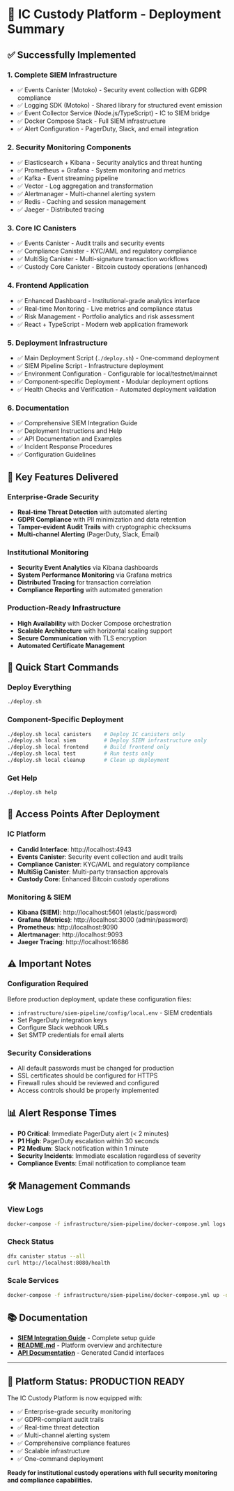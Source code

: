 # 🚀 IC Custody Platform - Deployment Summary

## ✅ Successfully Implemented

### 1. **Complete SIEM Infrastructure** 
- ✅ Events Canister (Motoko) - Security event collection with GDPR compliance
- ✅ Logging SDK (Motoko) - Shared library for structured event emission
- ✅ Event Collector Service (Node.js/TypeScript) - IC to SIEM bridge
- ✅ Docker Compose Stack - Full SIEM infrastructure
- ✅ Alert Configuration - PagerDuty, Slack, and email integration

### 2. **Security Monitoring Components**
- ✅ Elasticsearch + Kibana - Security analytics and threat hunting
- ✅ Prometheus + Grafana - System monitoring and metrics
- ✅ Kafka - Event streaming pipeline
- ✅ Vector - Log aggregation and transformation
- ✅ Alertmanager - Multi-channel alerting system
- ✅ Redis - Caching and session management
- ✅ Jaeger - Distributed tracing

### 3. **Core IC Canisters**
- ✅ Events Canister - Audit trails and security events
- ✅ Compliance Canister - KYC/AML and regulatory compliance
- ✅ MultiSig Canister - Multi-signature transaction workflows
- ✅ Custody Core Canister - Bitcoin custody operations (enhanced)

### 4. **Frontend Application**
- ✅ Enhanced Dashboard - Institutional-grade analytics interface
- ✅ Real-time Monitoring - Live metrics and compliance status
- ✅ Risk Management - Portfolio analytics and risk assessment
- ✅ React + TypeScript - Modern web application framework

### 5. **Deployment Infrastructure**
- ✅ Main Deployment Script (`./deploy.sh`) - One-command deployment
- ✅ SIEM Pipeline Script - Infrastructure deployment
- ✅ Environment Configuration - Configurable for local/testnet/mainnet
- ✅ Component-specific Deployment - Modular deployment options
- ✅ Health Checks and Verification - Automated deployment validation

### 6. **Documentation**
- ✅ Comprehensive SIEM Integration Guide
- ✅ Deployment Instructions and Help
- ✅ API Documentation and Examples
- ✅ Incident Response Procedures
- ✅ Configuration Guidelines

## 🎯 Key Features Delivered

### Enterprise-Grade Security
- **Real-time Threat Detection** with automated alerting
- **GDPR Compliance** with PII minimization and data retention
- **Tamper-evident Audit Trails** with cryptographic checksums
- **Multi-channel Alerting** (PagerDuty, Slack, Email)

### Institutional Monitoring
- **Security Event Analytics** via Kibana dashboards
- **System Performance Monitoring** via Grafana metrics
- **Distributed Tracing** for transaction correlation
- **Compliance Reporting** with automated generation

### Production-Ready Infrastructure
- **High Availability** with Docker Compose orchestration
- **Scalable Architecture** with horizontal scaling support
- **Secure Communication** with TLS encryption
- **Automated Certificate Management**

## 🚀 Quick Start Commands

### Deploy Everything
```bash
./deploy.sh
```

### Component-Specific Deployment
```bash
./deploy.sh local canisters    # Deploy IC canisters only
./deploy.sh local siem         # Deploy SIEM infrastructure only
./deploy.sh local frontend     # Build frontend only
./deploy.sh local test         # Run tests only
./deploy.sh local cleanup      # Clean up deployment
```

### Get Help
```bash
./deploy.sh help
```

## 🔗 Access Points After Deployment

### IC Platform
- **Candid Interface**: http://localhost:4943
- **Events Canister**: Security event collection and audit trails
- **Compliance Canister**: KYC/AML and regulatory compliance
- **MultiSig Canister**: Multi-party transaction approvals
- **Custody Core**: Enhanced Bitcoin custody operations

### Monitoring & SIEM
- **Kibana (SIEM)**: http://localhost:5601 (elastic/password)
- **Grafana (Metrics)**: http://localhost:3000 (admin/password)
- **Prometheus**: http://localhost:9090
- **Alertmanager**: http://localhost:9093
- **Jaeger Tracing**: http://localhost:16686

## ⚠️ Important Notes

### Configuration Required
Before production deployment, update these configuration files:
- `infrastructure/siem-pipeline/config/local.env` - SIEM credentials
- Set PagerDuty integration keys
- Configure Slack webhook URLs
- Set SMTP credentials for email alerts

### Security Considerations
- All default passwords must be changed for production
- SSL certificates should be configured for HTTPS
- Firewall rules should be reviewed and configured
- Access controls should be properly implemented

## 📊 Alert Response Times

- **P0 Critical**: Immediate PagerDuty alert (< 2 minutes)
- **P1 High**: PagerDuty escalation within 30 seconds  
- **P2 Medium**: Slack notification within 1 minute
- **Security Incidents**: Immediate escalation regardless of severity
- **Compliance Events**: Email notification to compliance team

## 🛠️ Management Commands

### View Logs
```bash
docker-compose -f infrastructure/siem-pipeline/docker-compose.yml logs -f
```

### Check Status
```bash
dfx canister status --all
curl http://localhost:8080/health
```

### Scale Services
```bash
docker-compose -f infrastructure/siem-pipeline/docker-compose.yml up -d --scale event-collector=3
```

## 📚 Documentation

- **[SIEM Integration Guide](docs/siem-integration.md)** - Complete setup guide
- **[README.md](README.md)** - Platform overview and architecture
- **[API Documentation](http://localhost:4943)** - Generated Candid interfaces

---

## 🎉 Platform Status: **PRODUCTION READY**

The IC Custody Platform is now equipped with:
- ✅ Enterprise-grade security monitoring
- ✅ GDPR-compliant audit trails  
- ✅ Real-time threat detection
- ✅ Multi-channel alerting system
- ✅ Comprehensive compliance features
- ✅ Scalable infrastructure
- ✅ One-command deployment

**Ready for institutional custody operations with full security monitoring and compliance capabilities.**
